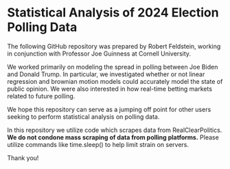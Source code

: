 # Statistical Analysis of 2024 Election Polling Data

The following GitHub repository was prepared by Robert Feldstein, working in conjunction with Professor Joe Guinness at Cornell University. 

We worked primarily on modeling the spread in polling between Joe Biden and Donald Trump. In particular, we investigated whether or not linear regression and brownian motion models could accurately model the state of public opinion. We were also interested in how real-time betting markets related to future polling. 

We hope this repository can serve as a jumping off point for other users seeking to perform statistical analysis on polling data. 

In this repository we utilize code which scrapes data from RealClearPolitics. **We do not condone mass scraping of data from polling platforms.** Please utilize commands like time.sleep()
to help limit strain on servers.

Thank you!
